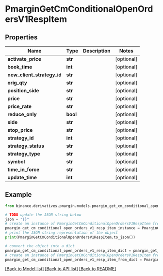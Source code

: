 # PmarginGetCmConditionalOpenOrdersV1RespItem


## Properties

Name | Type | Description | Notes
------------ | ------------- | ------------- | -------------
**activate_price** | **str** |  | [optional] 
**book_time** | **int** |  | [optional] 
**new_client_strategy_id** | **str** |  | [optional] 
**orig_qty** | **str** |  | [optional] 
**position_side** | **str** |  | [optional] 
**price** | **str** |  | [optional] 
**price_rate** | **str** |  | [optional] 
**reduce_only** | **bool** |  | [optional] 
**side** | **str** |  | [optional] 
**stop_price** | **str** |  | [optional] 
**strategy_id** | **int** |  | [optional] 
**strategy_status** | **str** |  | [optional] 
**strategy_type** | **str** |  | [optional] 
**symbol** | **str** |  | [optional] 
**time_in_force** | **str** |  | [optional] 
**update_time** | **int** |  | [optional] 

## Example

```python
from binance.derivatives.pmargin.models.pmargin_get_cm_conditional_open_orders_v1_resp_item import PmarginGetCmConditionalOpenOrdersV1RespItem

# TODO update the JSON string below
json = "{}"
# create an instance of PmarginGetCmConditionalOpenOrdersV1RespItem from a JSON string
pmargin_get_cm_conditional_open_orders_v1_resp_item_instance = PmarginGetCmConditionalOpenOrdersV1RespItem.from_json(json)
# print the JSON string representation of the object
print(PmarginGetCmConditionalOpenOrdersV1RespItem.to_json())

# convert the object into a dict
pmargin_get_cm_conditional_open_orders_v1_resp_item_dict = pmargin_get_cm_conditional_open_orders_v1_resp_item_instance.to_dict()
# create an instance of PmarginGetCmConditionalOpenOrdersV1RespItem from a dict
pmargin_get_cm_conditional_open_orders_v1_resp_item_from_dict = PmarginGetCmConditionalOpenOrdersV1RespItem.from_dict(pmargin_get_cm_conditional_open_orders_v1_resp_item_dict)
```
[[Back to Model list]](../README.md#documentation-for-models) [[Back to API list]](../README.md#documentation-for-api-endpoints) [[Back to README]](../README.md)


